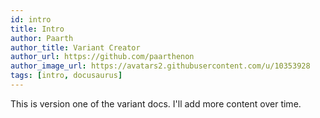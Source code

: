 ```yaml
---
id: intro
title: Intro
author: Paarth
author_title: Variant Creator
author_url: https://github.com/paarthenon
author_image_url: https://avatars2.githubusercontent.com/u/10353928
tags: [intro, docusaurus]
---
```


This is version one of the variant docs. I'll add more content over time.
